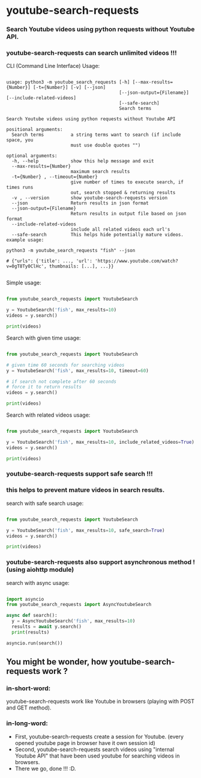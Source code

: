 # youtube-search-requests
### Search Youtube videos using python requests without Youtube API.
### youtube-search-requests can search unlimited videos !!!

CLI (Command Line Interface) Usage:
```

usage: python3 -m youtube_search_requests [-h] [--max-results={Number}] [-t={Number}] [-v] [--json]
                                          [--json-output={Filename}] [--include-related-videos]
                                          [--safe-search]
                                          Search terms

Search Youtube videos using python requests without Youtube API

positional arguments:
  Search terms          a string terms want to search (if include space, you
                        must use double quotes "")

optional arguments:
  -h, --help            show this help message and exit
  --max-results={Number} 
                        maximum search results
  -t={Number} , --timeout={Number} 
                        give number of times to execute search, if times runs
                        out, search stopped & returning results
  -v , --version        show youtube-search-requests version
  --json                Return results in json format
  --json-output={Filename} 
                        Return results in output file based on json format
  --include-related-videos 
                        include all related videos each url's
  --safe-search         This helps hide potentially mature videos.
example usage:

python3 -m youtube_search_requests "fish" --json

# {"urls": {'title': ..., 'url': 'https://www.youtube.com/watch?v=0gT8Ty0ClHc', thumbnails: [...], ...}}


```

Simple usage:

```python

from youtube_search_requests import YoutubeSearch

y = YoutubeSearch('fish', max_results=10)
videos = y.search()

print(videos)
```

Search with given time usage:
```python

from youtube_search_requests import YoutubeSearch

# given time 60 seconds for searching videos
y = YoutubeSearch('fish', max_results=10, timeout=60) 

# if search not complete after 60 seconds
# force it to return results
videos = y.search()

print(videos)
```

Search with related videos usage:
```python

from youtube_search_requests import YoutubeSearch

y = YoutubeSearch('fish', max_results=10, include_related_videos=True) 
videos = y.search()

print(videos)

```

### youtube-search-requests support safe search !!!
### this helps to prevent mature videos in search results.

search with safe search usage:
```python

from youtube_search_requests import YoutubeSearch

y = YoutubeSearch('fish', max_results=10, safe_search=True) 
videos = y.search()

print(videos)

```

### youtube-search-requests also support asynchronous method ! (using aiohttp module)

search with async usage:
```python

import asyncio
from youtube_search_requests import AsyncYoutubeSearch

async def search():
  y = AsyncYoutubeSearch('fish', max_results=10)
  results = await y.search()
  print(results)

asyncio.run(search())
```

## You might be wonder, how youtube-search-requests work ?

### in-short-word:
youtube-search-requests work like Youtube in browsers (playing with POST and GET method).

### in-long-word:
- First, youtube-search-requests create a session for Youtube. (every opened youtube page in browser have it own session id)
- Second, youtube-search-requests search videos using "internal Youtube API" that have been used youtube for searching videos in browsers.
- There we go, done !!! :D.
